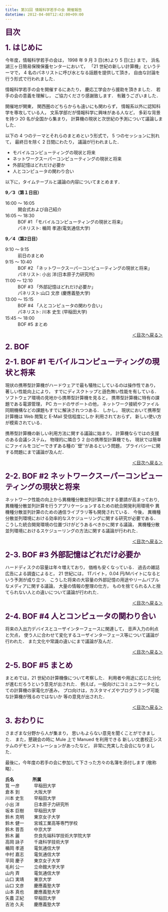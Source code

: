 ```yaml
---
title: 第31回 情報科学若手の会 開催報告
datetime: 2012-04-08T12:42:00+09:00
---
```


<a name="0"></a>**<font color="#400040" size="+2">目次</font>**

<a name="1"></a>**<font color="#400040" size="+2">1\. はじめに</font>**

今年度，情報科学若手の会は， 1998 年 9 月 3 日(木)より 5 日(土) まで， 浜名湖三ヶ日簡易保険保養センターにおいて， 「21 世紀の新しい計算機」というテーマで， 4 名のパネリストに呼び水となる話題を提供して頂き， 自由な討論を行う形式で行われました．

情報科学若手の会を開催するにあたり， 慶応工学会から援助を頂きました． 若手の会の意義を理解し， ご協力くださり感謝致します． 有難うございました．

開催地が関東， 関西圏のどちらからも遠いにも関わらず， 情報系以外に認知科学を専攻している人， 文系学部だが情報科学に興味がある人など， 多彩な背景を持つ 20 名が全国から集まり， 計算機の現状と次世紀の予測について議論しました．

以下の 4 つのテーマとそれらのまとめという形式で， 5 つのセッションに別れて， 最終日を除く 2 日間にわたり， 議論が行われました．

*   モバイルコンピューティングの現状と将来
*   ネットワークスーパーコンピューティングの現状と将来
*   外部記憶はどれだけ必要か
*   人とコンピュータの関わり合い

以下に，タイムテーブルと議論の内容についてまとめます．

**9／3（第１日目）**

<dl>

<dt>16:00 ～ 16:05</dt>

<dd>開会式および自己紹介</dd>

<dt>16:05 ～ 18:30</dt>

<dd>BOF #1 「モバイルコンピューティングの現状と将来」</dd>

<dd>パネリスト: 楯岡 孝道(電気通信大学)</dd>

</dl>

**9／4（第2日目）**

<dl>

<dt>9:10 ～ 9:15</dt>

<dd>前日のまとめ</dd>

<dt>9:15 ～ 10:40</dt>

<dd>BOF #2 「ネットワークスーパーコンピューティングの現状と将来」</dd>

<dd>パネリスト: 小出 洋(日本原子力研究所)</dd>

<dt>11:00 ～ 12:10</dt>

<dd>BOF #3 「外部記憶はどれだけ必要か」</dd>

<dd>パネリスト:山口 文彦 (慶應義塾大学)</dd>

<dt>13:00 ～ 15:15</dt>

<dd>BOF #4 「人とコンピュータの関わり合い」</dd>

<dd>パネリスト: 川本 史生 (早稲田大学)</dd>

<dt>15:45 ～ 18:00</dt>

<dd>BOF #5 まとめ</dd>

</dl>

<div align="right">

[＜目次へ戻る＞](#0)

</div>

<a name="2"></a>**<font color="#400040" size="+2">2\. BOF</font>**

<a name="2-1"></a>**<font color="#400040" size="+2">2-1\. BOF #1 モバイルコンピューティングの現状と将来</font>**

現状の携帯型計算機がハードウェアで最も犠牲にしているのは操作性であり， 著しい性能向上により， すでにディスクトップと遜色無い性能を有している． ソフトウェア環境の見地から携帯型計算機を見ると， 携帯型計算機に特有の課題である電源管理， PC カードのサポートの他， ネットワーク接続やファイル同期機構などの課題もすでに解決されつつある． しかし， 現状において携帯型計算機は Web 閲覧と E-Mail 受信程度にしか 利用されておらず， 新しい使い方が模索されている．

携帯型計算機の新しい利用方法に関する議論に始まり， 計算機ならではの支援のある会議システム， 物理的に隣合う 2 台の携帯型計算機でも， 現状では簡単にファイルをコピーできずある種の``壁''があるという問題， プライバシーに関する問題にまで議論が及んだ．

<div align="right">

[＜目次へ戻る＞](#0)

</div>

<a name="2-2"></a>**<font color="#400040" size="+2">2-2\. BOF #2 ネットワークスーパーコンピューティングの現状と将来</font>**

ネットワーク性能の向上から異機種分散並列計算に対する要請が高まっており, 異機種分散並列計算を行うアプリケーションするための統合開発利用環境や 異機種分散並列計算のための通信ライブラリ等も開発されている． 今後， 異機種分散並列環境における効率的なスケジューリングに関する研究が必要である． こうした統合開発環境の位置づけがどうあるべきかに関する議論， 異機種分散並列環境におけるスケジューリングの方法に関する議論が行われた．

<div align="right">

[＜目次へ戻る＞](#0)

</div>

<a name="2-3"></a>**<font color="#400040" size="+2">2-3\. BOF #3 外部記憶はどれだけ必要か</font>**

ハードディスクの容量は年々増えており， 価格も安くなっている． 過去の雑誌広告による調査によると， 21 世紀には， 1Tバイト，0.04 円/Mバイトになるという予測が成り立つ． こうした将来の大容量の外部記憶の用途やリームバブルなメディアに関する議論， 大量の情報の整理の仕方， ものを捨てられる人と捨てられない人との違いについて議論が行われた．

<div align="right">

[＜目次へ戻る＞](#0)

</div>

<a name="2-4"></a>**<font color="#400040" size="+2">2-4\. BOF #4 人とコンピュータの関わり合い</font>**

将来の入出力デバイスとユーザインターフェースに関連して， 音声入力の利点と欠点， 使う人に合わせて変化するユーザインターフェース等について議論が行われた． また文化や常識の違いにまで議論が及んだ．

<div align="right">

[＜目次へ戻る＞](#0)

</div>

<a name="2-5"></a>**<font color="#400040" size="+2">2-5\. BOF #5 まとめ</font>**

まとめでは，21 世紀の計算機像について考察した． 利用者や用途に応じた分化が進むだろうという意見が出された． 例えば，一般向けにコミュニケータとしての計算機の家電化が進み， プロ向けは，カスタマイズやプログラミング可能な計算機が残るのではないか 等の意見が出された．

<div align="right">

[＜目次へ戻る＞](#0)

</div>

<a name="3"></a>**<font color="#400040" size="+2">3\. おわりに</font>**

さまざまな分野から人が集まり， 思いもよらない意見を聞くことができました． また，懇親会の時に Mule 上で Manued を利用できる 新しい文書校正システムのデモンストレーションがあったなど， 非常に充実した会合になりました．

最後に，今年度の若手の会に参加して下さった方々の名簿を添付します (敬称略）．

**氏名 　　　　所属**  
筧 一彦 　　　早稲田大学  
倉本 到 　　　大阪大学  
川本 史生 　　早稲田大学  
小出 洋 　　　日本原子力研究所  
坂本 巨樹 　　早稲田大学  
鈴木 克明 　　東京女子大学  
鈴木 健一 　　宮城工業高等専門学校  
鈴木 晋吾 　　中京大学  
鈴木 麗 　　　奈良先端科学技術大学院大学  
高岡 詠子 　　千歳科学技術大学  
楯岡 孝道 　　電気通信大学  
中村 嘉志 　　電気通信大学  
平岡 慶子 　　東京女子大学  
毛利 公一 　　立命館大学大学  
山内 斉 　　　電気通信大学  
山口 実靖 　　東京大学  
山口 文彦 　　慶應義塾大学  
山本 真也 　　慶應義塾大学  
矢農 正紀 　　早稲田大学  
吉池 久夫 　　慶應義塾大学